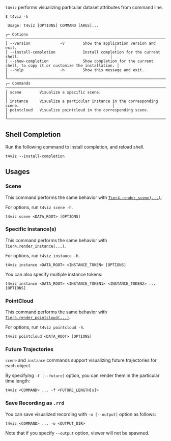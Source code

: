 `t4viz` performs visualizing particular dataset attributes from command line.

```shell
$ t4viz -h

 Usage: t4viz [OPTIONS] COMMAND [ARGS]...

╭─ Options ────────────────────────────────────────────────────────────────────────────────────────────────────────╮
│ --version             -v        Show the application version and exit.                                           │
│ --install-completion            Install completion for the current shell.                                        │
│ --show-completion               Show completion for the current shell, to copy it or customize the installation. │
│ --help                -h        Show this message and exit.                                                      │
╰──────────────────────────────────────────────────────────────────────────────────────────────────────────────────╯
╭─ Commands ───────────────────────────────────────────────────────────────────────────────────────────────────────╮
│ scene        Visualize a specific scene.                                                                         │
│ instance     Visualize a particular instance in the corresponding scene.                                         │
│ pointcloud   Visualize pointcloud in the corresponding scene.                                                    │
╰──────────────────────────────────────────────────────────────────────────────────────────────────────────────────╯
```

## Shell Completion

Run the following command to install completion, and reload shell.

```{ .shell .copy }
t4viz --install-completion
```

## Usages

### Scene

This command performs the same behavior with [`Tier4.render_scene(...)`](../render.md#rendering-scene).

For options, run `t4viz scene -h`.

```shell
t4viz scene <DATA_ROOT> [OPTIONS]
```

### Specific Instance(s)

This command performs the same behavior with [`Tier4.render_instance(...)`](../render.md#rendering-instances).

For options, run `t4viz instance -h`.

```shell
t4viz instance <DATA_ROOT> <INSTANCE_TOKEN> [OPTIONS]
```

You can also specify multiple instance tokens:

```shell
t4viz instance <DATA_ROOT> <INSTANCE_TOKEN1> <INSTANCE_TOKEN2> ... [OPTIONS]
```

### PointCloud

This command performs the same behavior with [`Tier4.render_pointcloud(...)`](../render.md#rendering-pointcloud).

For options, run `t4viz pointcloud -h`.

```shell
t4viz pointcloud <DATA_ROOT> [OPTIONS]
```

### Future Trajectories

`scene` and `instance` commands support visualizing future trajectories for each object.

By specifying `-f [--future]` option, you can render them in the particular time length:

```shell
t4viz <COMMAND> ... -f <FUTURE_LENGTH[s]>
```

### Save Recording as `.rrd`

You can save visualized recording with `-o [--output]` option as follows:

```shell
t4viz <COMMAND> ... -o <OUTPUT_DIR>
```

Note that if you specify `--output` option, viewer will not be spawned.
